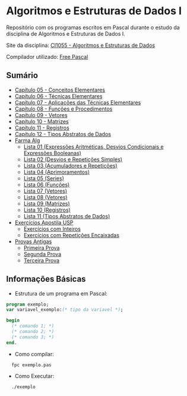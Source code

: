 # Algoritmos e Estruturas de Dados I
Repositório com os programas escritos em Pascal durante o estudo da disciplina de Algoritmos e Estruturas de Dados I.

Site da disciplina: [CI1055 - Algoritmos e Estruturas de Dados](http://www.inf.ufpr.br/cursos/ci055/)

Compilador utilizado: [Free Pascal](https://www.freepascal.org/)



## Sumário

* [Capítulo 05 - Conceitos Elementares](https://github.com/kimurarh/alg1/tree/master/cap05)
* [Capítulo 06 - Técnicas Elementares](https://github.com/kimurarh/alg1/tree/master/cap06)
* [Capítulo 07 - Aplicações das Técnicas Elementares](https://github.com/kimurarh/alg1/tree/master/cap07)
* [Capítulo 08 - Funções e Procedimentos](https://github.com/kimurarh/alg1/tree/master/cap08)
* [Capítulo 09 - Vetores](https://github.com/kimurarh/alg1/tree/master/cap09)
* [Capítulo 10 - Matrizes](https://github.com/kimurarh/alg1/tree/master/cap10)
* [Capítulo 11 - Registros](https://github.com/kimurarh/alg1/tree/master/cap11)
* [Capítulo 12 - Tipos Abstratos de Dados](https://github.com/kimurarh/alg1/tree/master/cap12)
* [Farma Alg](https://github.com/kimurarh/alg1/tree/master/farma_alg#Sum%C3%A1rio)
  * [Lista 01 (Expressões Aritméticas, Desvios Condicionais e Expressões Booleanas)](https://github.com/kimurarh/alg1/tree/master/farma_alg/lista01#lista-1a)
  * [Lista 02 (Desvios e Repetições Simples)](https://github.com/kimurarh/alg1/tree/master/farma_alg/lista02#lista-2)
  * [Lista 03 (Acumuladores e Repetições)](https://github.com/kimurarh/alg1/tree/master/farma_alg/lista03#lista-3)
  * [Lista 04 (Aprimoramentos)](https://github.com/kimurarh/alg1/tree/master/farma_alg/lista04#Lista-4)
  * [Lista 05 (Series)](https://github.com/kimurarh/alg1/tree/master/farma_alg/lista05#Lista-5)
  * [Lista 06 (Funções)](https://github.com/kimurarh/alg1/tree/master/farma_alg/lista06#lista-6)
  * [Lista 07 (Vetores)](https://github.com/kimurarh/alg1/tree/master/farma_alg/lista07#lista-7)
  * [Lista 08 (Vetores)](https://github.com/kimurarh/alg1/tree/master/farma_alg/lista08#lista-8)
  * [Lista 09 (Matrizes)](https://github.com/kimurarh/alg1/tree/master/farma_alg/lista09#lista-9)
  * [Lista 10 (Registros)](https://github.com/kimurarh/alg1/tree/master/farma_alg/lista10#lista-10)
  * [Lista 11 (Tipos Abstratos de Dados)](https://github.com/kimurarh/alg1/tree/master/farma_alg/lista11#lista-11)  
* [Exercícios Apostila USP](https://github.com/kimurarh/alg1/tree/master/usp_exerc)
  * [Exercícios com Inteiros](https://github.com/kimurarh/alg1/tree/master/usp_exerc/1-exerc-com-inteiros)
  * [Exercícios com Repetições Encaixadas](https://github.com/kimurarh/alg1/tree/master/usp-exerc/2-exerc-com-repeticoes)
* [Provas Antigas](https://github.com/kimurarh/alg1/tree/master/provas_antigas)
  * [Primeira Prova](https://github.com/kimurarh/alg1/tree/master/provas_antigas/P1#Primeira-Prova)
  * [Segunda Prova](https://github.com/kimurarh/alg1/tree/master/provas_antigas/P2#Segunda-Prova)
  * [Terceira Prova](https://github.com/kimurarh/alg1/tree/master/provas_antigas/P3#Terceira-Prova)
  

## Informações Básicas 

- Estrutura de um programa em Pascal:
```pascal
program exemplo;
var variavel_exemplo:(* tipo da variavel *);

begin
  (* comando 1; *)
  (* comando 2; *)
  (* comando 3; *)
end.
```

- Como compilar:
```
  fpc exemplo.pas
```

- Como Executar:
```
  ./exemplo
```
